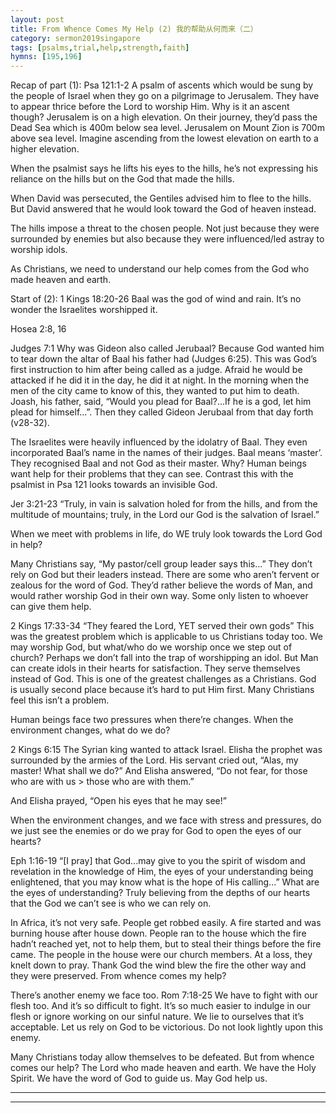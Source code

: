 ```yaml
---
layout: post
title: From Whence Comes My Help (2) 我的帮助从何而来（二）
category: sermon2019singapore
tags: [psalms,trial,help,strength,faith]
hymns: [195,196]
---
```


Recap of part (1):
Psa 121:1-2
A psalm of ascents which would be sung by the people of Israel when they go on a pilgrimage to Jerusalem. They have to appear thrice before the Lord to worship Him. Why is it an ascent though? Jerusalem is on a high elevation. On their journey, they’d pass the Dead Sea which is 400m below sea level. Jerusalem on Mount Zion is 700m above sea level. Imagine ascending from the lowest elevation on earth to a higher elevation. 

When the psalmist says he lifts his eyes to the hills, he’s not expressing his reliance on the hills but on the God that made the hills. 

When David was persecuted, the Gentiles advised him to flee to the hills. But David answered that he would look toward the God of heaven instead. 

The hills impose a threat to the chosen people. Not just because they were surrounded by enemies but also because they were influenced/led astray to worship idols. 

As Christians, we need to understand our help comes from the God who made heaven and earth. 

Start of (2):
1 Kings 18:20-26
Baal was the god of wind and rain. It’s no wonder the Israelites worshipped it. 

Hosea 2:8, 16

Judges 7:1
Why was Gideon also called Jerubaal? Because God wanted him to tear down the altar of Baal his father had (Judges 6:25). This was God’s first instruction to him after being called as a judge. Afraid he would be attacked if he did it in the day, he did it at night. In the morning when the men of the city came to know of this, they wanted to put him to death. Joash, his father, said, “Would you plead for Baal?...If he is a god, let him plead for himself...”. Then they called Gideon Jerubaal from that day forth (v28-32).

The Israelites were heavily influenced by the idolatry of Baal. They even incorporated Baal’s name in the names of their judges. Baal means ‘master’. They recognised Baal and not God as their master.  Why? Human beings want help for their problems that they can see. Contrast this with the psalmist in Psa 121 looks towards an invisible God.

Jer 3:21-23
“Truly, in vain is salvation holed for from the hills, and from the multitude of mountains; truly, in the Lord our God is the salvation of Israel.”

When we meet with problems in life, do WE truly look towards the Lord God in help?

Many Christians say, “My pastor/cell group leader says this...” They don’t rely on God but their leaders instead. There are some who aren’t fervent or zealous for the word of God. They’d rather believe the words of Man, and would rather worship God in their own way. Some only listen to whoever can give them help. 

2 Kings 17:33-34
“They feared the Lord, YET served their own gods”
This was the greatest problem which is applicable to us Christians today too. We may worship God, but what/who do we worship once we step out of church? Perhaps we don’t fall into the trap of worshipping an idol. But Man can create idols in their hearts for satisfaction. They serve themselves instead of God. This is one of the greatest challenges as a Christians. God is usually second place because it’s hard to put Him first. Many Christians feel this isn’t a problem. 

Human beings face two pressures when there’re changes. When the environment changes, what do we do?

2 Kings 6:15
The Syrian king wanted to attack Israel. Elisha the prophet was surrounded by the armies of the Lord. His servant cried out, “Alas, my master! What shall we do?” And Elisha answered, “Do not fear, for those who are with us > those who are with them.”

And Elisha prayed, “Open his eyes that he may see!”

When the environment changes, and we face with stress and pressures, do we just see the enemies or do we pray for God to open the eyes of our hearts?

Eph 1:16-19
“[I pray] that God...may give to you the spirit of wisdom and revelation in the knowledge of Him, the eyes of your understanding being enlightened, that you may know what is the hope of His calling...”
What are the eyes of understanding? Truly believing from the depths of our hearts that the God we can’t see is who we can rely on. 

In Africa, it’s not very safe. People get robbed easily. A fire started and was burning house after house down. People ran to the house which the fire hadn’t reached yet, not to help them, but to steal their things before the fire came. The people in the house were our church members. At a loss, they knelt down to pray. Thank God the wind blew the fire the other way and they were preserved. From whence comes my help?

There’s another enemy we face too.
Rom 7:18-25
We have to fight with our flesh too. And it’s so difficult to fight. It’s so much easier to indulge in our flesh or ignore working on our sinful nature. We lie to ourselves that it’s acceptable. Let us rely on God to be victorious. Do not look lightly upon this enemy. 

Many Christians today allow themselves to be defeated. But from whence comes our help? The Lord who made heaven and earth. We have the Holy Spirit. We have the word of God to guide us. May God help us. 



----
****
